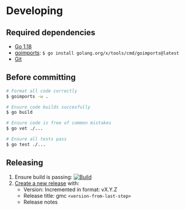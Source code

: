 # Developing

## Required dependencies

- [Go 1.18](https://go.dev/doc/install)
- [goimports](https://pkg.go.dev/golang.org/x/tools/cmd/goimports): `$ go install golang.org/x/tools/cmd/goimports@latest`
- [Git](https://git-scm.com)

## Before committing

```sh
# Format all code correctly
$ goimports -w .

# Ensure code builds succesfully
$ go build

# Ensure code is free of common mistakes
$ go vet ./...

# Ensure all tests pass
$ go test ./...
```

## Releasing

1. Ensure build is passing: [![Build](https://github.com/jbrudvik/gmc/actions/workflows/build.yml/badge.svg)](https://github.com/jbrudvik/gmc/actions/workflows/build.yml)
1. [Create a new release](https://github.com/jbrudvik/gmc/releases/new) with:
   - Version: Incremented in format: vX.Y.Z
   - Release title: gmc `<version-from-last-step>`
   - Release notes
